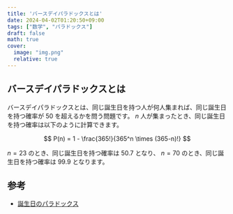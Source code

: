 ```yaml
---
title: 'バースデイパラドックスとは'
date: 2024-04-02T01:20:50+09:00
tags: ["数学", "パラドックス"]
draft: false
math: true
cover:
  image: "img.png"
  relative: true
---
```


## バースデイパラドックスとは
バースデイパラドックスとは、同じ誕生日を持つ人が何人集まれば、同じ誕生日を持つ確率が $50%%$ を超えるかを問う問題です。
$n$ 人が集まったとき、同じ誕生日を持つ確率は以下のように計算できます。

$$ P(n) = 1 - \frac{365!}{365^n \times (365-n)!} $$

$n=23$ のとき、同じ誕生日を持つ確率は $50.7%%$ となり、 $n=70$ のとき、同じ誕生日を持つ確率は $99.9%%$ となります。

## 参考
- [誕生日のパラドックス](https://ja.wikipedia.org/wiki/%E8%AA%95%E7%94%9F%E6%97%A5%E3%81%AE%E3%83%91%E3%83%A9%E3%83%89%E3%83%83%E3%82%AF%E3%82%B9)
